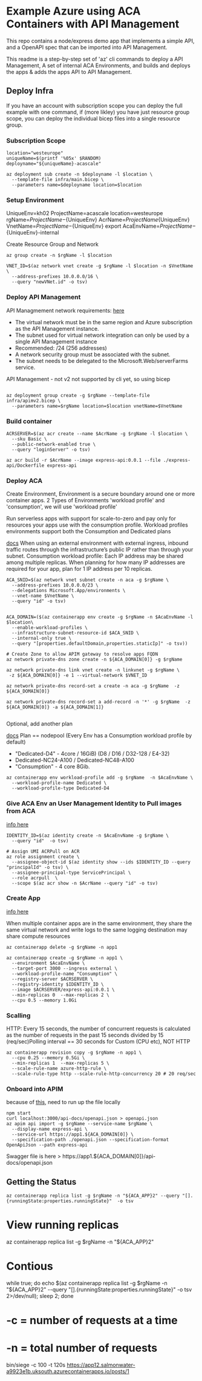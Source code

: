 
#  Example Azure using ACA Containers with API Management 

This repo contains a node/express demo app that implements a simple API, and a OpenAPI spec that can be imported into API Management.

This readme is a step-by-step set of 'az' cli commands to deploy a API Management, A set of internal ACA Environments, and builds and deploys the apps & adds the apps API to API Management.



## Deploy Infra

If you have an account with subscription scope you can deploy the full example with one command, if (more likley) you have just resource group scope, you can deploy the individual bicep files into a single resource group.

###  Subscription Scope
```
location="westeurope"
uniqueName=$(printf '%05x' $RANDOM)
deployname="${uniqueName}-acascale"

az deployment sub create -n $deployname -l $location \
  --template-file infra/main.bicep \
  --parameters name=$deployname location=$location
```


### Setup Environment

UniqueEnv=kh02
ProjectName=acascale
location=westeurope
rgName=${ProjectName}-${UniqueEnv}
AcrName=${ProjectName}${UniqueEnv}
VnetName=${ProjectName}-${UniqueEnv}
export AcaEnvName=${ProjectName}-${UniqueEnv}-internal

Create Resource Group and Network

```
az group create -n $rgName -l $location

VNET_ID=$(az network vnet create -g $rgName -l $location -n $VnetName \
  --address-prefixes 10.0.0.0/16 \
  --query "newVNet.id" -o tsv)
```

###  Deploy API Management

API Managmement network requirements: [here](https://learn.microsoft.com/en-us/azure/api-management/integrate-vnet-outbound)
* The virtual network must be in the same region and Azure subscription as the API Management instance.
* The subnet used for virtual network integration can only be used by a single API Management instance
* Recommended: /24 (256 addresses)
* A network security group must be associated with the subnet.
* The subnet needs to be delegated to the Microsoft.Web/serverFarms service.


API Management - not v2 not supported by cli yet, so using bicep
```

az deployment group create -g $rgName --template-file infra/apimv2.bicep \
  --parameters name=$rgName location=$location vnetName=$VnetName
```


### Build container
```
ACRSERVER=$(az acr create --name $AcrName -g $rgName -l $location \
  --sku Basic \
  --public-network-enabled true \
  --query "loginServer" -o tsv)

az acr build -r $AcrName --image express-api:0.0.1 --file ./express-api/Dockerfile express-api
```

### Deploy ACA

Create Environment, Environment is a secure boundary around one or more container apps. 2 Types of Environments 'workload profile' and 'consumption', we will use 'workload profile'

Run serverless apps with support for scale-to-zero and pay only for resources your apps use with the consumption profile. Workload profiles environments support both the Consumption and Dedicated plans 

[docs](https://learn.microsoft.com/en-us/azure/container-apps/networking?tabs=workload-profiles-env%2Cazure-cli#subnet) When using an external environment with external ingress, inbound traffic routes through the infrastructure’s public IP rather than through your subnet.  Consumption workload profile: Each IP address may be shared among multiple replicas. When planning for how many IP addresses are required for your app, plan for 1 IP address per 10 replicas.

```
ACA_SNID=$(az network vnet subnet create -n aca -g $rgName \
  --address-prefixes 10.0.0.0/23 \
  --delegations Microsoft.App/environments \
  --vnet-name $VnetName \
  --query "id" -o tsv)


ACA_DOMAIN=($(az containerapp env create -g $rgName -n $AcaEnvName -l $location\
  --enable-workload-profiles \
  --infrastructure-subnet-resource-id $ACA_SNID \
  --internal-only true \
  --query "[properties.defaultDomain,properties.staticIp]" -o tsv))

# Create Zone to allow APIM gateway to resolve apps FQDN
az network private-dns zone create -n ${ACA_DOMAIN[0]} -g $rgName

az network private-dns link vnet create -n linkvnet -g $rgName \
 -z ${ACA_DOMAIN[0]} -e 1 --virtual-network $VNET_ID

az network private-dns record-set a create -n aca -g $rgName  -z ${ACA_DOMAIN[0]}

az network private-dns record-set a add-record -n '*' -g $rgName  -z ${ACA_DOMAIN[0]} -a ${ACA_DOMAIN[1]}
                                             
```

Optional, add another plan

[docs](https://learn.microsoft.com/en-us/cli/azure/containerapp/env/workload-profile?view=azure-cli-latest#az-containerapp-env-workload-profile-add-examples) Plan == nodepool (Every Env has a Consumption workload profile by default)
 * "Dedicated-D4" - 4core / 16GiB) (D8 / D16 / D32-128 / E4-32)
 * Dedicated-NC24-A100 / Dedicated-NC48-A100
 * "Consumption" - 4 core 8Gib.
```
az containerapp env workload-profile add -g $rgName  -n $AcaEnvName \
  --workload-profile-name Dedicated \
  --workload-profile-type Dedicated-D4 
```


###  Give ACA Env an User Management Identity to Pull images from ACA

[info here](https://learn.microsoft.com/en-us/azure/container-apps/managed-identity-image-pull?tabs=bash&pivots=console)
```
IDENTITY_ID=$(az identity create -n $AcaEnvName -g $rgName \
  --query "id"  -o tsv)

# Assign UMI ACRPull on ACR
az role assignment create \
  --assignee-object-id $(az identity show --ids $IDENTITY_ID --query "principalId" -o tsv) \
  --assignee-principal-type ServicePrincipal \
  --role acrpull  \
  --scope $(az acr show -n $AcrName --query "id" -o tsv)
```

### Create App

[info here](https://learn.microsoft.com/en-us/azure/container-apps/environment)

When multiple container apps are in the same environment, they share the same virtual network and write logs to the same logging destination may share compute resources 

```
az containerapp delete -g $rgName -n app1

az containerapp create -g $rgName -n app1 \
  --environment $AcaEnvName \
  --target-port 3000 --ingress external \
  --workload-profile-name "Consumption" \
  --registry-server $ACRSERVER \
  --registry-identity $IDENTITY_ID \
  --image $ACRSERVER/express-api:0.0.1 \
  --min-replicas 0  --max-replicas 2 \
  --cpu 0.5 --memory 1.0Gi
```

### Scalling

HTTP:  Every 15 seconds, the number of concurrent requests is calculated as the number of requests in the past 15 seconds divided by 15 (req/sec)Polling interval == 30 seconds for Custom (CPU etc), NOT HTTP
```
az containerapp revision copy -g $rgName -n app1 \
  --cpu 0.25 --memory 0.5Gi \
  --min-replicas 1  --max-replicas 5 \
  --scale-rule-name azure-http-rule \
  --scale-rule-type http --scale-rule-http-concurrency 20 # 20 req/sec
```



### Onboard into APIM

because of [this](https://stackoverflow.com/questions/53521346/azure-api-management-import-open-api-from-internal-service), need to run up the file locally

```
npm start
curl localhost:3000/api-docs/openapi.json > openapi.json
az apim api import -g $rgName --service-name $rgName \
  --display-name express-api \
  --service-url https://app1.${ACA_DOMAIN[0]} \
  --specification-path ./openapi.json --specification-format OpenApiJson --path express-api
 ```

Swagger file is here > 
https://app1.${ACA_DOMAIN[0]}/api-docs/openapi.json


##  Getting the Status

```
az containerapp replica list -g $rgName -n "${ACA_APP}2" --query "[].{runningState:properties.runningState}"  -o tsv
```

#  View running replicas
az containerapp replica list -g $rgName -n "${ACA_APP}2"

# Contious
while true; do  echo $(az containerapp replica list -g $rgName -n "${ACA_APP}2" --query "[].{runningState:properties.runningState}" -o tsv 2>/dev/null);  sleep 2;  done

# -c = number of requests at a time
# -n = total number of requests
bin/siege -c 100 -t 120s   https://app12.salmonwater-a9923e1b.uksouth.azurecontainerapps.io/posts/1

